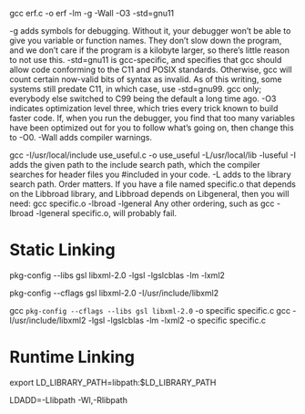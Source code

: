 gcc erf.c -o erf -lm -g -Wall -O3 -std=gnu11

-g adds symbols for debugging. Without it, your debugger won’t be able to give you variable or function names. They don’t slow down the program, and we don’t care if the program is a kilobyte larger, so there’s little reason to not use this.
-std=gnu11 is gcc-specific, and specifies that gcc should allow code conforming to the C11 and POSIX standards. Otherwise, gcc will count certain now-valid bits of syntax as invalid. As of this writing, some systems still predate C11, in which case, use -std=gnu99. gcc only; everybody else switched to C99 being the default a long time ago.
-O3 indicates optimization level three, which tries every trick known to build faster code. If, when you run the debugger, you find that too many variables have been optimized out for you to follow what’s going on, then change this to -O0.
-Wall adds compiler warnings.

gcc -I/usr/local/include use_useful.c -o use_useful -L/usr/local/lib -luseful
-I adds the given path to the include search path, which the compiler searches for header files you #included in your code.
-L adds to the library search path.
Order matters. If you have a file named specific.o that depends on the Libbroad library, and Libbroad depends on Libgeneral, then you will need:
gcc specific.o -lbroad -lgeneral
Any other ordering, such as gcc -lbroad -lgeneral specific.o, will probably fail.

# Static Linking

pkg-config --libs gsl libxml-2.0
-lgsl -lgslcblas -lm -lxml2

pkg-config --cflags gsl libxml-2.0
-I/usr/include/libxml2

gcc `pkg-config --cflags --libs gsl libxml-2.0` -o specific specific.c
gcc -I/usr/include/libxml2 -lgsl -lgslcblas -lm -lxml2 -o specific specific.c


# Runtime Linking

export LD_LIBRARY_PATH=libpath:$LD_LIBRARY_PATH

LDADD=-Llibpath -Wl,-Rlibpath

